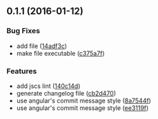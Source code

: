 <a name="0.1.1"></a>
## 0.1.1 (2016-01-12)


### Bug Fixes

* add file ([14adf3c](https://github.com/gaowhen/task-master/commit/14adf3c))
* make file executable ([c375a7f](https://github.com/gaowhen/task-master/commit/c375a7f))

### Features

* add jscs lint ([140c14d](https://github.com/gaowhen/task-master/commit/140c14d))
* generate changelog file ([cb2d470](https://github.com/gaowhen/task-master/commit/cb2d470))
* use angular's commit message style ([8a7544f](https://github.com/gaowhen/task-master/commit/8a7544f))
* use angular's commit message style ([ee3119f](https://github.com/gaowhen/task-master/commit/ee3119f))



